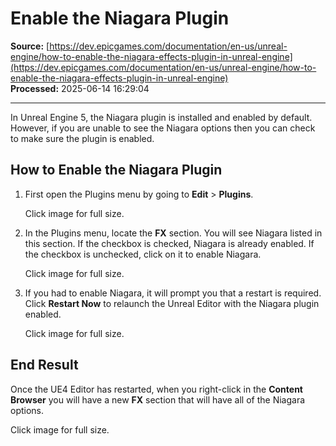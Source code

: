 # Enable the Niagara Plugin

**Source:** [https://dev.epicgames.com/documentation/en-us/unreal-engine/how-to-enable-the-niagara-effects-plugin-in-unreal-engine](https://dev.epicgames.com/documentation/en-us/unreal-engine/how-to-enable-the-niagara-effects-plugin-in-unreal-engine)  
**Processed:** 2025-06-14 16:29:04

---

In Unreal Engine 5, the Niagara plugin is installed and enabled by default. However, if you are unable to see the Niagara options then you can check to make sure the plugin is enabled.

## How to Enable the Niagara Plugin

1.  First open the Plugins menu by going to **Edit** > **Plugins**.
    
    Click image for full size.
    
2.  In the Plugins menu, locate the **FX** section. You will see Niagara listed in this section. If the checkbox is checked, Niagara is already enabled. If the checkbox is unchecked, click on it to enable Niagara.
    
    Click image for full size.
    
3.  If you had to enable Niagara, it will prompt you that a restart is required. Click **Restart Now** to relaunch the Unreal Editor with the Niagara plugin enabled.
    
    Click image for full size.
    

## End Result

Once the UE4 Editor has restarted, when you right-click in the **Content Browser** you will have a new **FX** section that will have all of the Niagara options.

Click image for full size.